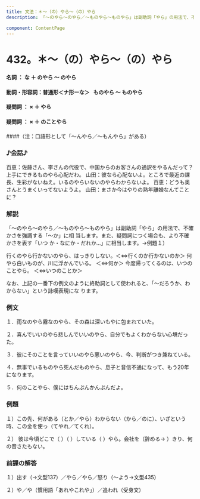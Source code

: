 ```yaml
---
title: 文法：＊～（の）やら～（の）やら
description: 「～のやら～のやら／～ものやら～ものやら」は副助詞「やら」の用法で、不確かさを強調する「～か」に相 当します。また、疑問詞につく場合も、より不確かさを表す「いつ か・なにか・だれか…」に相当します。→例題１）

component: ContentPage
---
```



# 432。＊～（の）やら～（の）やら
#### 名詞 ： な ＋ のやら ～ のやら
#### 動詞・形容詞：普通形＜ナ形ーな＞   ものやら ～ ものやら
#### 疑問詞 ： × ＋ やら  
#### 疑問詞 ： × ＋ のことやら  
####（注：口語形として「～んやら／～もんやら」がある）
### ♪会話♪
百恵：佐藤さん、李さんの代役で、中国からのお客さんの通訳をやるんだって？上手にできるものやら心配だわ。 山田：彼なら心配ないよ。ところで最近の課長、生彩がないねえ。いるのやらいないのやらわからないよ。 百恵：どうも奥さんとうまくいってないようよ。
山田：まさか今はやりの熟年離婚なんてことに？
### 解説
「～のやら～のやら／～ものやら～ものやら」は副助詞「やら」の用法で、不確かさを強調する「～か」に相 当します。また、疑問詞につく場合も、より不確かさを表す「いつ か・なにか・だれか…」に相当します。→例題１）

行くのやら行かないのやら、はっきりしない。＜⇔行くのか行かないのか＞ 何やら白いものが、川に浮かんでいる。 ＜⇔何か＞ 今度帰ってくるのは、いつのことやら。 ＜⇔いつのことか＞

なお、上記の一番下の例文のように終助詞として使われると、「～だろうか、わからない」という詠嘆表現にな ります。
### 例文
１．雨なのやら霧なのやら、その森は深いもやに包まれていた。

２．喜んでいいのやら悲しんでいいのやら、自分でもよくわからない心境だった。

３．彼にそのことを言っていいのやら悪いのやら、今、判断がつき兼ねている。

４．無事でいるものやら死んだものやら、息子と音信不通になって、もう20年になります。

５．何のことやら、僕にはちんぷんかんぷんだよ。
### 例題
１）この先、何がある（とか／やら）わからない（から／のに）、いざという時、この金を使っ（てやれ／てくれ）。

２） 彼は今頃どこで（ ）（ ）している（ ）やら。会社を（辞める→ ）きり、何の音さたもない。
### 前課の解答
１）出す（→文型137）／やら／やら／怒り（～よう→文型435）

２）や／や（慣用語「あれやこれや」）／追われ（受身文）
